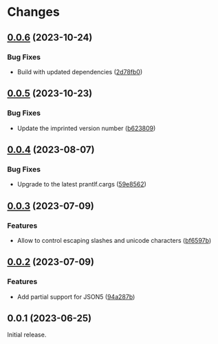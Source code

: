 # Changes

## [0.0.6](https://github.com/prantlf/v-jsonlint/compare/v0.0.5...v0.0.6) (2023-10-24)

### Bug Fixes

* Build with updated dependencies ([2d78fb0](https://github.com/prantlf/v-jsonlint/commit/2d78fb08d715b158ec857b9a5cd13e02841e4671))

## [0.0.5](https://github.com/prantlf/v-jsonlint/compare/v0.0.4...v0.0.5) (2023-10-23)

### Bug Fixes

* Update the imprinted version number ([b623809](https://github.com/prantlf/v-jsonlint/commit/b62380929d7c34eb6c7a90a2ae150c340a359d42))

## [0.0.4](https://github.com/prantlf/v-jsonlint/compare/v0.0.3...v0.0.4) (2023-08-07)

### Bug Fixes

* Upgrade to the latest prantlf.cargs ([59e8562](https://github.com/prantlf/v-jsonlint/commit/59e85629ac7a99a5529915eab0e0c179116bcb93))

## [0.0.3](https://github.com/prantlf/v-jsonlint/compare/v0.0.2...v0.0.3) (2023-07-09)

### Features

* Allow to control escaping slashes and unicode characters ([bf6597b](https://github.com/prantlf/v-jsonlint/commit/bf6597b31f23bd40529b0f8ce36d89fb89f46c54))

## [0.0.2](https://github.com/prantlf/v-jsonlint/compare/v0.0.1...v0.0.2) (2023-07-09)

### Features

* Add partial support for JSON5 ([94a287b](https://github.com/prantlf/v-jsonlint/commit/94a287bd9c8e877b558ea1b0c2a0be3a954a6c71))

## 0.0.1 (2023-06-25)

Initial release.
